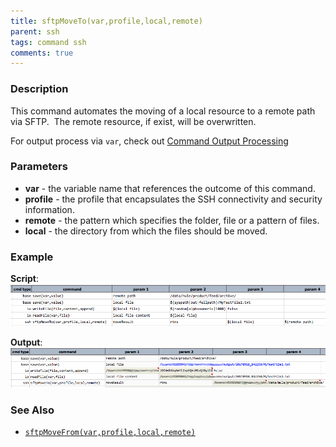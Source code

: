 ```yaml
---
title: sftpMoveTo(var,profile,local,remote)
parent: ssh
tags: command ssh
comments: true
---
```



### Description
This command automates the moving of a local resource to a remote path via SFTP.  The remote resource, if exist, 
will be overwritten. 

For output process via `var`, check out [Command Output Processing](index#command-output-processing)


### Parameters
- **var** \- the variable name that references the outcome of this command.
- **profile** \- the profile that encapsulates the SSH connectivity and security information.
- **remote** \- the pattern which specifies the folder, file or a pattern of files.
- **local** \- the directory from which the files should be moved.


### Example
**Script**:<br/>
![](image/sftpMoveTo_01.png)

**Output**:<br/>
![](image/sftpMoveTo_02.png)


### See Also
- [`sftpMoveFrom(var,profile,local,remote)`](sftpMoveFrom(var,profile,remote,local))